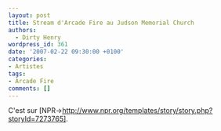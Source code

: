 ```yaml
---
layout: post
title: Stream d'Arcade Fire au Judson Memorial Church
authors:
  - Dirty Henry
wordpress_id: 361
date: '2007-02-22 09:30:00 +0100'
categories:
- Artistes
tags:
- Arcade Fire
comments: []
---
```

C'est sur [NPR->http://www.npr.org/templates/story/story.php?storyId=7273765].
